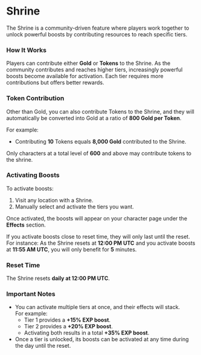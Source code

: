 # Shrine

The Shrine is a community-driven feature where players work together to unlock powerful boosts by contributing resources to reach specific tiers.

### How It Works

Players can contribute either **Gold** or **Tokens** to the Shrine. As the community contributes and reaches higher tiers, increasingly powerful boosts become available for activation. Each tier requires more contributions but offers better rewards.

### Token Contribution

Other than Gold, you can also contribute Tokens to the Shrine, and they will automatically be converted into Gold at a ratio of **800 Gold per Token**.  

For example:
- Contributing **10** Tokens equals **8,000 Gold** contributed to the Shrine.

Only characters at a total level of **600** and above may contribute tokens to the shrine.

### Activating Boosts

To activate boosts:
1. Visit any location with a Shrine.
2. Manually select and activate the tiers you want.

Once activated, the boosts will appear on your character page under the **Effects** section.

 If you activate boosts close to reset time, they will only last until the reset. For instance: As the Shrine resets at **12:00 PM UTC** and you activate boosts at **11:55 AM UTC**, you will only benefit for __5__ minutes.

### Reset Time

The Shrine resets **daily at 12:00 PM UTC**.

### Important Notes
- You can activate multiple tiers at once, and their effects will stack.  
  For example:
  - Tier 1 provides a **+15% EXP boost**.
  - Tier 2 provides a **+20% EXP boost**.
  - Activating both results in a total **+35% EXP boost**.
- Once a tier is unlocked, its boosts can be activated at any time during the day until the reset.
